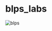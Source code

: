 # blps_labs
![blps](https://github.com/Ja1rman/blps_labs/assets/49319500/3017d65a-054f-49fb-b971-03282a4c815c)
